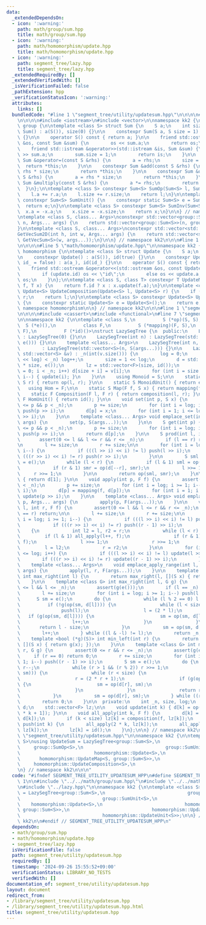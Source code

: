 ```yaml
---
data:
  _extendedDependsOn:
  - icon: ':warning:'
    path: math/group/sum.hpp
    title: math/group/sum.hpp
  - icon: ':warning:'
    path: math/homomorphism/update.hpp
    title: math/homomorphism/update.hpp
  - icon: ':warning:'
    path: segment_tree/lazy.hpp
    title: segment_tree/lazy.hpp
  _extendedRequiredBy: []
  _extendedVerifiedWith: []
  _isVerificationFailed: false
  _pathExtension: hpp
  _verificationStatusIcon: ':warning:'
  attributes:
    links: []
  bundledCode: "#line 1 \"segment_tree/utility/updatesum.hpp\"\n\n\n\n#line 1 \"math/group/sum.hpp\"\
    \n\n\n\n#include <iostream>\n#include <vector>\n\nnamespace kk2 {\n\nnamespace\
    \ group {\n\ntemplate <class S> struct Sum {\n    S a;\n    int size;\n\n    constexpr\
    \ Sum() : a(S()), size(0) {}\n\n    constexpr Sum(S a, S size = 1) : a(a), size(size)\
    \ {}\n\n    operator S() const { return a; }\n\n    friend std::ostream &operator<<(std::ostream\
    \ &os, const Sum &sum) {\n        os << sum.a;\n        return os;\n    }\n\n\
    \    friend std::istream &operator>>(std::istream &is, Sum &sum) {\n        is\
    \ >> sum.a;\n        sum.size = 1;\n        return is;\n    }\n\n    constexpr\
    \ Sum &operator=(const S &rhs) {\n        a = rhs;\n        size = 1;\n      \
    \  return *this;\n    }\n\n    constexpr Sum &add(const S &rhs) {\n        a +=\
    \ rhs * size;\n        return *this;\n    }\n\n    constexpr Sum &update(const\
    \ S &rhs) {\n        a = rhs * size;\n        return *this;\n    }\n\n    constexpr\
    \ Sum &multiply(const S &rhs) {\n        a *= rhs;\n        return *this;\n  \
    \  }\n};\n\ntemplate <class S> constexpr Sum<S> SumOp(Sum<S> l, Sum<S> r) {\n\
    \    l.a += r.a;\n    l.size += r.size;\n    return l;\n}\n\ntemplate <class S>\
    \ constexpr Sum<S> SumUnit() {\n    constexpr static Sum<S> e = Sum<S>();\n  \
    \  return e;\n}\n\ntemplate <class S> constexpr Sum<S> SumInv(Sum<S> x) {\n  \
    \  x.a = -x.a;\n    x.size = -x.size;\n    return x;\n}\n\n} // namespace group\n\
    \ntemplate <class S, class... Args>\nconstexpr std::vector<group::Sum<S>> GetVecSum(int\
    \ n, Args... args) {\n    return std::vector<group::Sum<S>>(n, group::Sum<S>(args...));\n\
    }\n\ntemplate <class S, class... Args>\nconstexpr std::vector<std::vector<group::Sum<S>>>\n\
    GetVecSum2D(int h, int w, Args... args) {\n    return std::vector<std::vector<group::Sum<S>>>(h,\
    \ GetVecSum<S>(w, args...));\n}\n\n} // namespace kk2\n\n\n#line 1 \"math/homomorphism/update.hpp\"\
    \n\n\n\n#line 5 \"math/homomorphism/update.hpp\"\n\nnamespace kk2 {\n\nnamespace\
    \ homomorphism {\n\ntemplate <class S> struct Update {\n    S a;\n    bool id;\n\
    \n    constexpr Update() : a(S()), id(true) {}\n\n    constexpr Update(S a_, bool\
    \ id_ = false) : a(a_), id(id_) {}\n\n    operator S() const { return a; }\n\n\
    \    friend std::ostream &operator<<(std::ostream &os, const Update &update) {\n\
    \        if (update.id) os << \"id\";\n        else os << update.a;\n        return\
    \ os;\n    }\n};\n\ntemplate <class S, class T> constexpr T UpdateMap(Update<S>\
    \ f, T x) {\n    return f.id ? x : x.update(f.a);\n}\n\ntemplate <class S>\nconstexpr\
    \ Update<S> UpdateComposition(Update<S> l, Update<S> r) {\n    if (l.id) return\
    \ r;\n    return l;\n}\n\ntemplate <class S> constexpr Update<S> UpdateUnit()\
    \ {\n    constexpr static Update<S> e = Update<S>();\n    return e;\n}\n\n} //\
    \ namespace homomorphism\n\n} // namespace kk2\n\n\n#line 1 \"segment_tree/lazy.hpp\"\
    \n\n\n\n#include <cassert>\n#include <functional>\n#line 7 \"segment_tree/lazy.hpp\"\
    \n\nnamespace kk2 {\n\ntemplate <class S,\n          S (*op)(S, S),\n        \
    \  S (*e)(),\n          class F,\n          S (*mapping)(F, S),\n          F (*composition)(F,\
    \ F),\n          F (*id)()>\nstruct LazySegTree {\n  public:\n    LazySegTree()\
    \ : LazySegTree(0) {}\n\n    LazySegTree(int n) : LazySegTree(std::vector<S>(n,\
    \ e())) {}\n\n    template <class... Args>\n    LazySegTree(int n, Args... args)\n\
    \        : LazySegTree(std::vector<S>(n, S(args...))) {}\n\n    LazySegTree(const\
    \ std::vector<S> &v) : _n(int(v.size())) {\n        log = 0;\n        while ((1ll\
    \ << log) < _n) log++;\n        size = 1 << log;\n        d = std::vector<S>(2\
    \ * size, e());\n        lz = std::vector<F>(size, id());\n        for (int i\
    \ = 0; i < _n; i++) d[size + i] = v[i];\n        for (int i = size - 1; i >= 1;\
    \ i--) { update(i); }\n    }\n\n    using Monoid = S;\n\n    static S Op(S l,\
    \ S r) { return op(l, r); }\n\n    static S MonoidUnit() { return e(); }\n\n \
    \   using Hom = F;\n\n    static S Map(F f, S x) { return mapping(f, x); }\n\n\
    \    static F Composition(F l, F r) { return composition(l, r); }\n\n    static\
    \ F HomUnit() { return id(); }\n\n    void set(int p, S x) {\n        assert(0\
    \ <= p && p < _n);\n        p += size;\n        for (int i = log; i >= 1; i--)\
    \ push(p >> i);\n        d[p] = x;\n        for (int i = 1; i <= log; i++) update(p\
    \ >> i);\n    }\n\n    template <class... Args> void emplace_set(int p, Args...\
    \ args) {\n        set(p, S(args...));\n    }\n\n    S get(int p) {\n        assert(0\
    \ <= p && p < _n);\n        p += size;\n        for (int i = log; i >= 1; i--)\
    \ push(p >> i);\n        return d[p];\n    }\n\n    S prod(int l, int r) {\n \
    \       assert(0 <= l && l <= r && r <= _n);\n        if (l == r) return e();\n\
    \n        l += size;\n        r += size;\n\n        for (int i = log; i >= 1;\
    \ i--) {\n            if (((l >> i) << i) != l) push(l >> i);\n            if\
    \ (((r >> i) << i) != r) push(r >> i);\n        }\n\n        S sml = e(), smr\
    \ = e();\n        while (l < r) {\n            if (l & 1) sml = op(sml, d[l++]);\n\
    \            if (r & 1) smr = op(d[--r], smr);\n            l >>= 1;\n       \
    \     r >>= 1;\n        }\n\n        return op(sml, smr);\n    }\n\n    S all_prod()\
    \ { return d[1]; }\n\n    void apply(int p, F f) {\n        assert(0 <= p && p\
    \ < _n);\n        p += size;\n        for (int i = log; i >= 1; i--) push(p >>\
    \ i);\n        d[p] = mapping(f, d[p]);\n        for (int i = 1; i <= log; i++)\
    \ update(p >> i);\n    }\n\n    template <class... Args> void emplace_apply_point(int\
    \ p, Args... args) {\n        apply(p, F(args...));\n    }\n\n    void apply(int\
    \ l, int r, F f) {\n        assert(0 <= l && l <= r && r <= _n);\n        if (l\
    \ == r) return;\n\n        l += size;\n        r += size;\n\n        for (int\
    \ i = log; i >= 1; i--) {\n            if (((l >> i) << i) != l) push(l >> i);\n\
    \            if (((r >> i) << i) != r) push((r - 1) >> i);\n        }\n\n    \
    \    {\n            int l2 = l, r2 = r;\n            while (l < r) {\n       \
    \         if (l & 1) all_apply(l++, f);\n                if (r & 1) all_apply(--r,\
    \ f);\n                l >>= 1;\n                r >>= 1;\n            }\n   \
    \         l = l2;\n            r = r2;\n        }\n\n        for (int i = 1; i\
    \ <= log; i++) {\n            if (((l >> i) << i) != l) update(l >> i);\n    \
    \        if (((r >> i) << i) != r) update((r - 1) >> i);\n        }\n    }\n\n\
    \    template <class... Args>\n    void emplace_apply_range(int l, int r, Args...\
    \ args) {\n        apply(l, r, F(args...));\n    }\n\n    template <bool (*g)(S)>\
    \ int max_right(int l) {\n        return max_right(l, [](S x) { return g(x); });\n\
    \    }\n\n    template <class G> int max_right(int l, G g) {\n        assert(0\
    \ <= l && l <= _n);\n        assert(g(e()));\n        if (l == _n) return _n;\n\
    \        l += size;\n        for (int i = log; i >= 1; i--) push(l >> i);\n  \
    \      S sm = e();\n        do {\n            while (l % 2 == 0) l >>= 1;\n  \
    \          if (!g(op(sm, d[l]))) {\n                while (l < size) {\n     \
    \               push(l);\n                    l = (2 * l);\n                 \
    \   if (g(op(sm, d[l]))) {\n                        sm = op(sm, d[l]);\n     \
    \                   l++;\n                    }\n                }\n         \
    \       return l - size;\n            }\n            sm = op(sm, d[l]);\n    \
    \        l++;\n        } while ((l & -l) != l);\n        return _n;\n    }\n\n\
    \    template <bool (*g)(S)> int min_left(int r) {\n        return min_left(r,\
    \ [](S x) { return g(x); });\n    }\n\n    template <class G> int min_left(int\
    \ r, G g) {\n        assert(0 <= r && r <= _n);\n        assert(g(e()));\n   \
    \     if (r == 0) return 0;\n        r += size;\n        for (int i = log; i >=\
    \ 1; i--) push((r - 1) >> i);\n        S sm = e();\n        do {\n           \
    \ r--;\n            while (r > 1 && (r % 2)) r >>= 1;\n            if (!g(op(d[r],\
    \ sm))) {\n                while (r < size) {\n                    push(r);\n\
    \                    r = (2 * r + 1);\n                    if (g(op(d[r], sm)))\
    \ {\n                        sm = op(d[r], sm);\n                        r--;\n\
    \                    }\n                }\n                return r + 1 - size;\n\
    \            }\n            sm = op(d[r], sm);\n        } while ((r & -r) != r);\n\
    \        return 0;\n    }\n\n  private:\n    int _n, size, log;\n    std::vector<S>\
    \ d;\n    std::vector<F> lz;\n\n    void update(int k) { d[k] = op(d[2 * k], d[2\
    \ * k + 1]); }\n\n    void all_apply(int k, F f) {\n        d[k] = mapping(f,\
    \ d[k]);\n        if (k < size) lz[k] = composition(f, lz[k]);\n    }\n\n    void\
    \ push(int k) {\n        all_apply(2 * k, lz[k]);\n        all_apply(2 * k + 1,\
    \ lz[k]);\n        lz[k] = id();\n    }\n};\n\n} // namespace kk2\n\n\n#line 7\
    \ \"segment_tree/utility/updatesum.hpp\"\n\nnamespace kk2 {\n\ntemplate <class\
    \ S>\nusing UpdateSum = LazySegTree<group::Sum<S>,\n                         \
    \     group::SumOp<S>,\n                              group::SumUnit<S>,\n   \
    \                           homomorphism::Update<S>,\n                       \
    \       homomorphism::UpdateMap<S, group::Sum<S>>,\n                         \
    \     homomorphism::UpdateComposition<S>,\n                              homomorphism::UpdateUnit<S>>;\n\
    \n} // namespace kk2\n\n\n"
  code: "#ifndef SEGMENT_TREE_UTILITY_UPDATESUM_HPP\n#define SEGMENT_TREE_UTILITY_UPDATESUM_HPP\
    \ 1\n\n#include \"../../math/group/sum.hpp\"\n#include \"../../math/homomorphism/update.hpp\"\
    \n#include \"../lazy.hpp\"\n\nnamespace kk2 {\n\ntemplate <class S>\nusing UpdateSum\
    \ = LazySegTree<group::Sum<S>,\n                              group::SumOp<S>,\n\
    \                              group::SumUnit<S>,\n                          \
    \    homomorphism::Update<S>,\n                              homomorphism::UpdateMap<S,\
    \ group::Sum<S>>,\n                              homomorphism::UpdateComposition<S>,\n\
    \                              homomorphism::UpdateUnit<S>>;\n\n} // namespace\
    \ kk2\n\n#endif // SEGMENT_TREE_UTILITY_UPDATESUM_HPP\n"
  dependsOn:
  - math/group/sum.hpp
  - math/homomorphism/update.hpp
  - segment_tree/lazy.hpp
  isVerificationFile: false
  path: segment_tree/utility/updatesum.hpp
  requiredBy: []
  timestamp: '2024-09-26 15:55:52+09:00'
  verificationStatus: LIBRARY_NO_TESTS
  verifiedWith: []
documentation_of: segment_tree/utility/updatesum.hpp
layout: document
redirect_from:
- /library/segment_tree/utility/updatesum.hpp
- /library/segment_tree/utility/updatesum.hpp.html
title: segment_tree/utility/updatesum.hpp
---
```

